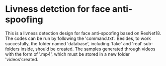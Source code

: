 # Livness detction for face anti-spoofing
This is a livness detection design for face anti-spoofing based on ResNet18. The codes can be run by following the 'command.txt'.
Besides, to work succesfully, the folder named 'database', including 'fake' and 'real' sub-folders inside, should be created. 
The samples generated through videos with the form of '.mp4', which must be stored in a new folder 'videos'created.
